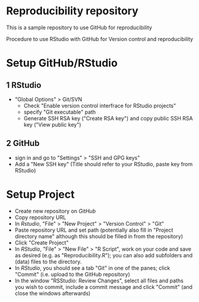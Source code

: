 # Reproducibility repository
This is a sample repository to use GitHub for reproducibility

Procedure to use RStudio with GitHub for Version control and reproducibility

# Setup GitHub/RStudio #
## 1 RStudio ##
- "Global Options" > Git/SVN
  - Check "Enable version control interfrace for RStudio projects"
  - specify "Git executable" path 
  - Generate SSH RSA key ("Create RSA key") and copy public SSH RSA key ("View public key")
  
## 2 GitHub ##
- sign in and go to "Settings" > "SSH and GPG keys"
- Add a "New SSH key" (Title should refer to your RStudio, paste key from RStudio)

# Setup Project #
- Create new repository on *GitHub*
- Copy repository URL
- In *Rstudio*, "File" > "New Project" > "Version Control" > "Git"
- Paste repository URL and set path (potentially also fill in "Project directory name" although this should be filled in from the repository) 
- Click "Create Project"
- In *RStudio*, "File" > "New File" > "R Script", work on your code and save as desired (e.g. as "Reproducibility.R"); you can also add subfolders and (data) files to the directory.
- In *RStudio*, you should see a tab "Git" in one of the panes; click "Commit" (i.e. upload to the GitHub repository)
- In the window "RSStudio: Review Changes", select all files and paths you wish to commit, include a commit message and click "Commit" (and close the windows afterwards)
